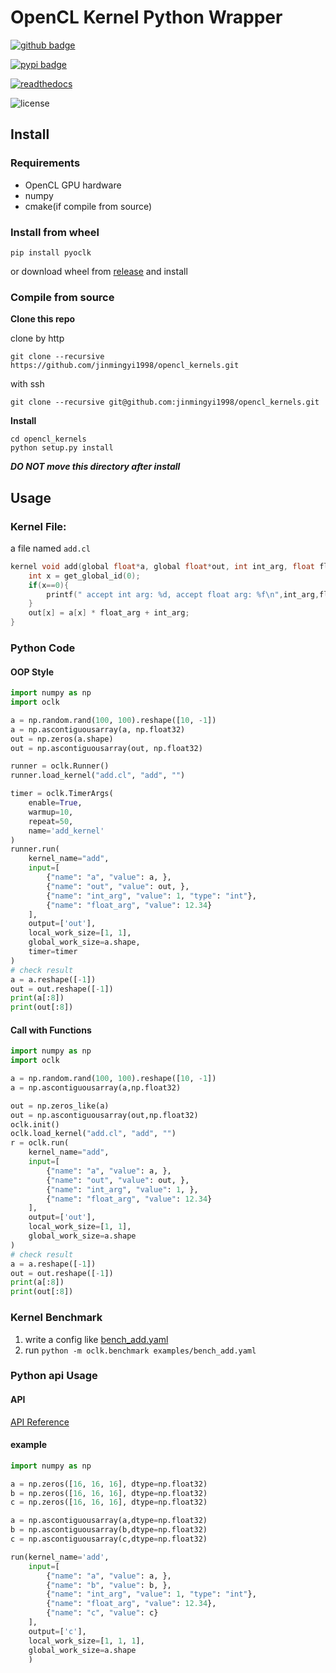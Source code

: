 # OpenCL Kernel Python Wrapper

[![github badge](https://img.shields.io/badge/view%20on%20github-gray?style=plastic&logo=github)](https://github.com/jinmingyi1998/opencl_kernels)

[![pypi badge](https://img.shields.io/badge/pypi-pyoclk-blue?style=plastic&logo=pypi&labelColor=white)](https://pypi.org/project/pyoclk/)

[![readthedocs](https://img.shields.io/badge/readthedocs-8CA1AF?logo=readthedocs&labelColor=white)](https://opencl-kernel-python-wrapper.readthedocs.io/en/latest/)

![license](https://img.shields.io/badge/License-MIT-darkgreen)

## Install

### Requirements

* OpenCL GPU hardware
* numpy
* cmake(if compile from source)

### Install from wheel

```shell
pip install pyoclk
```

or download wheel from [release](https://github.com/jinmingyi1998/opencl_kernels/releases) and install

### Compile from source

**Clone this repo**

clone by http

```shell
git clone --recursive https://github.com/jinmingyi1998/opencl_kernels.git
```

with ssh

```shell
git clone --recursive git@github.com:jinmingyi1998/opencl_kernels.git
```

**Install**

```shell
cd opencl_kernels
python setup.py install
```

***DO NOT move this directory after install***

## Usage

### Kernel File:

a file named `add.cl`

```c
kernel void add(global float*a, global float*out, int int_arg, float float_arg){
    int x = get_global_id(0);
    if(x==0){
        printf(" accept int arg: %d, accept float arg: %f\n",int_arg,float_arg);
    }
    out[x] = a[x] * float_arg + int_arg;    
}
```

### Python Code

#### OOP Style

```python
import numpy as np
import oclk

a = np.random.rand(100, 100).reshape([10, -1])
a = np.ascontiguousarray(a, np.float32)
out = np.zeros(a.shape)
out = np.ascontiguousarray(out, np.float32)

runner = oclk.Runner()
runner.load_kernel("add.cl", "add", "")

timer = oclk.TimerArgs(
    enable=True,
    warmup=10,
    repeat=50,
    name='add_kernel'
)
runner.run(
    kernel_name="add",
    input=[
        {"name": "a", "value": a, },
        {"name": "out", "value": out, },
        {"name": "int_arg", "value": 1, "type": "int"},
        {"name": "float_arg", "value": 12.34}
    ],
    output=['out'],
    local_work_size=[1, 1],
    global_work_size=a.shape,
    timer=timer
)
# check result
a = a.reshape([-1])
out = out.reshape([-1])
print(a[:8])
print(out[:8])
```

#### Call with Functions

```python
import numpy as np
import oclk

a = np.random.rand(100, 100).reshape([10, -1])
a = np.ascontiguousarray(a,np.float32)

out = np.zeros_like(a)
out = np.ascontiguousarray(out,np.float32)
oclk.init()
oclk.load_kernel("add.cl", "add", "")
r = oclk.run(
    kernel_name="add",
    input=[
        {"name": "a", "value": a, },
        {"name": "out", "value": out, },
        {"name": "int_arg", "value": 1, },
        {"name": "float_arg", "value": 12.34}
    ],
    output=['out'],
    local_work_size=[1, 1],
    global_work_size=a.shape
)
# check result
a = a.reshape([-1])
out = out.reshape([-1])
print(a[:8])
print(out[:8])
```
### Kernel Benchmark

1. write a config like [bench_add.yaml](examples/bench_add.yaml)
2. run `python -m oclk.benchmark examples/bench_add.yaml`

### Python api Usage

#### API

[API Reference](https://opencl-kernel-python-wrapper.readthedocs.io/en/latest/src/oclk.html#module-oclk.oclk_runner)

#### example

```python
import numpy as np

a = np.zeros([16, 16, 16], dtype=np.float32)
b = np.zeros([16, 16, 16], dtype=np.float32)
c = np.zeros([16, 16, 16], dtype=np.float32)

a = np.ascontiguousarray(a,dtype=np.float32)
b = np.ascontiguousarray(b,dtype=np.float32)
c = np.ascontiguousarray(c,dtype=np.float32)

run(kernel_name='add',
    input=[
        {"name": "a", "value": a, },
        {"name": "b", "value": b, },
        {"name": "int_arg", "value": 1, "type": "int"},
        {"name": "float_arg", "value": 12.34},
        {"name": "c", "value": c}
    ],
    output=['c'],
    local_work_size=[1, 1, 1],
    global_work_size=a.shape
    )
```
